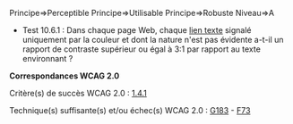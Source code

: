 Principe=>Perceptible
Principe=>Utilisable
Principe=>Robuste
Niveau=>A

*   Test 10.6.1 : Dans chaque page Web, chaque [lien texte](#lien-image) signalé uniquement par la couleur et dont la nature n'est pas évidente a-t-il un rapport de contraste supérieur ou égal à 3:1 par rapport au texte environnant ?

**Correspondances WCAG 2.0**

Critère(s) de succès WCAG 2.0 : [1.4.1](http://www.w3.org/Translations/WCAG20-fr/#visual-audio-contrast-without-color)

Technique(s) suffisante(s) et/ou échec(s) WCAG 2.0 : [G183](http://www.w3.org/TR/WCAG-TECHS/G183.html) - [F73](http://www.w3.org/TR/WCAG-TECHS/F73.html)
